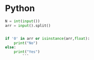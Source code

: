 # Python
```python
N = int(input())
arr = input().split()


if '0' in arr or isinstance(arr,float):
    print("No")
else:
    print("Yes")
        ```
